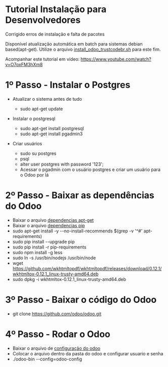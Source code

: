 
# Tutorial Instalação para Desenvolvedores

Corrigido erros de instalação e falta de pacotes


Disponível atualização automática em batch para sistemas debian based(apt-get).
Utilize o arquivo [install_odoo_trustcodebr.sh](install_odoo_trustcodebr.sh) para este fim.


Acompanhar este tutorial em vídeo:
 https://www.youtube.com/watch?v=O7oxFM3hXm8

# 1º Passo - Instalar o Postgres

- Atualizar o sistema antes de tudo
    * sudo apt-get update

- Instalar o postgresql
    * sudo apt-get install postgresql
    * sudo apt-get install pgadmin3

- Criar usuários
    * sudo su postgres
    * psql
    * alter user postgres with password '123';
    * Acessar o pgadmin com o usuário postgres e criar um usuário para o Odoo por lá


# 2º Passo - Baixar as dependências do Odoo

* Baixar o arquivo [dependencias apt-get](apt-requirements)
* Baixar o arquivo [dependencias pip](pip-requirements)
* sudo apt-get install -y --no-install-recommends $(grep -v '^#' apt-requirements)
* sudo pip install --upgrade pip
* sudo pip install -r pip-requirements
* sudo npm install -g less
* sudo ln -s /usr/bin/nodejs /usr/bin/node
* wget https://github.com/wkhtmltopdf/wkhtmltopdf/releases/download/0.12.1/wkhtmltox-0.12.1_linux-trusty-amd64.deb
* sudo dpkg -i wkhtmltox-0.12.1_linux-trusty-amd64.deb


# 3º Passo - Baixar o código do Odoo

* git clone https://github.com/odoo/odoo.git

# 4º Passo - Rodar o Odoo

* Baixar o arquivo de [configuração do odoo](odoo-config)
* Colocar o arquivo dentro da pasta do odoo e configurar usuario e senha
* ./odoo-bin --config=odoo-config
